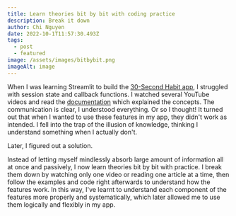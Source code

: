 ```yaml
---
title: Learn theories bit by bit with coding practice
description: Break it down
author: Chi Nguyen
date: 2022-10-1T11:57:30.493Z
tags:
  - post
  - featured
image: /assets/images/bitbybit.png
imageAlt: image
---
```

When I was learning Streamlit to build the [30-Second Habit app](https://github.com/nguyenyenchi/30-Second-Habit-App), I struggled with session state and callback functions. I watched several YouTube videos and read the [documentation](https://docs.streamlit.io/library/advanced-features/session-state) which explained the concepts. The communication is clear, I understood everything. Or so I thought! It turned out that when I wanted to use these features in my app, they didn't work as intended. I fell into the trap of the illusion of knowledge, thinking I understand something when I actually don't.

Later, I figured out a solution.

Instead of letting myself mindlessly absorb large amount of information all at once and passively, I now learn theories bit by bit with practice. I break them down by watching only one video or reading one article at a time, then follow the examples and code right afterwards to understand how the features work. In this way, I've learnt to understand each component of the features more properly and systematically, which later allowed me to use them logically and flexibly in my app.